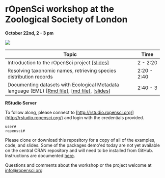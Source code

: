 # rOpenSci workshop at the Zoological Society of London    

**October 22nd, 2 - 3 pm**

![](http://ropensci.org/assets/img/ropensci_main.pnga)



| Topic  | Time |
| ------ | ---- |
| Introduction to the rOpenSci project [[slides](http://ropensci.github.io/workshops-zsl-2013-11/01-intro/intro_slides/index.html)]  | 2 - 2:20 |
| Resolving taxonomic names, retrieving species distribution records | 2:20 - 2:40 |
| Documenting datasets with Ecological Metadata language (EML) [[Rmd file](https://github.com/ropensci/workshops-zsl-2013-11/blob/master/03-reproducible-research/reml.Rmd)], [[md file](https://github.com/ropensci/workshops-zsl-2013-11/blob/master/03-reproducible-research/reml.md)], [[slides](http://ropensci.github.io/workshops-zsl-2013-11/03-reproducible-research/slides/index.html)] | 2:40 - 3|

**RStudio Server**

To follow along, please connect to [http://rstudio.ropensci.org/](http://rstudio.ropensci.org/) and login with the credentials provided.

```
user#
ropensci#
```

Please clone or download this repository for a copy of all of the examples, code, and slides. Some of the packages demo'ed today are not yet available on the central CRAN repository and will need to be installed from GitHub. Instructions are documented [here](https://github.com/ropensci/workshops-zsl-2013-11/blob/master/04-wrapping-up/installing_locally.md).

Questions and comments about the workshop or the project welcome at [info@ropensci.org](mailto:uinfo@ropensci.orginfo@ropensci.org)

